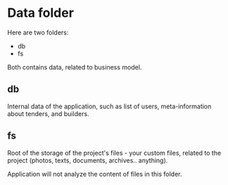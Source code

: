# Data folder

Here are two folders:

* db
* fs

Both contains data, related to business model.

## db

Internal data of the application, such as list of users, meta-information about tenders, and builders.

## fs

Root of the storage of the project's files - your custom files, related to the project (photos, texts, documents, archives.. anything).

Application will not analyze the content of files in this folder.
